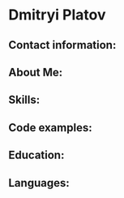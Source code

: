 # Dmitryi Platov

## Contact information:

## About Me:

## Skills:

## Code examples:

## Education:

## Languages:
